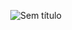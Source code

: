 <div align="center"
img src="https://user-images.githubusercontent.com/114778212/216728439-fdbbe6e2-9507-4c2e-a6e5-dcd1409afbe2.png"
/div>

![Sem título](https://user-images.githubusercontent.com/114778212/216728439-fdbbe6e2-9507-4c2e-a6e5-dcd1409afbe2.png)
